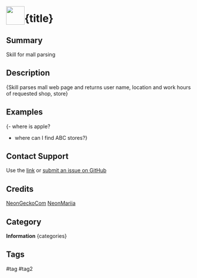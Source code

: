 # <img src='https://0000.us/klatchat/app/files/neon_images/icons/neon_skill.png' card_color="#FF8600" width="50" style="vertical-align:bottom">{title}
## Summary
Skill for mall parsing

## Description
{Skill parses mall web page and returns user name, location and work hours of requested shop, store}

## Examples
{- where is apple?
- where can I find ABC stores?}

## Contact Support
Use the [link](https://neongecko.com/ContactUs) or [submit an issue on GitHub](https://help.github.com/en/articles/creating-an-issue)

## Credits

[NeonGeckoCom](https://github.com/NeonGeckoCom)
[NeonMariia](https://github.com/neonmariia)

## Category
**Information** {categories}

## Tags
#tag
#tag2
